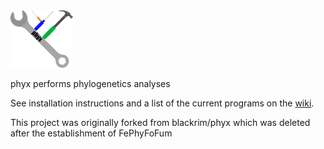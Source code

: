 <img src="logo.png" alt="phyx logo" width=100px/>

phyx performs phylogenetics analyses

See installation instructions and a list of the current programs on the [wiki](https://github.com/FePhyFoFum/phyx/wiki).

This project was originally forked from blackrim/phyx which was deleted after the establishment of FePhyFoFum

